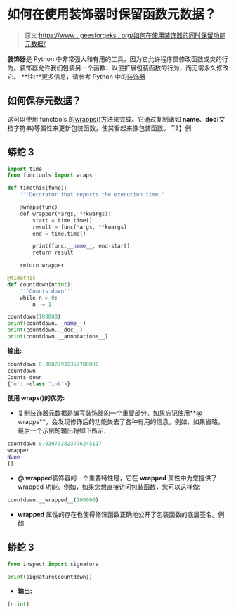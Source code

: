 # 如何在使用装饰器时保留函数元数据？

> 原文:[https://www . geesforgeks . org/如何在使用装饰器的同时保留功能元数据/](https://www.geeksforgeeks.org/how-to-preserve-function-metadata-while-using-decorators/)

**装饰器**是 Python 中非常强大和有用的工具，因为它允许程序员修改函数或类的行为。装饰器允许我们包装另一个函数，以便扩展包装函数的行为，而无需永久修改它。
**注:**更多信息，请参考 Python 中的[装饰器](https://www.geeksforgeeks.org/decorators-in-python/)

## 如何保存元数据？

这可以使用 functools 的[wrapps()](https://www.geeksforgeeks.org/python-functools-wraps-function/)方法来完成。它通过复制诸如 __name__、__doc__(文档字符串)等属性来更新包装函数，使其看起来像包装函数。
T3】例:

## 蟒蛇 3

```py
import time
from functools import wraps

def timethis(func):
    '''Decorator that reports the execution time.'''

    @wraps(func)
    def wrapper(*args, **kwargs):
        start = time.time()
        result = func(*args, **kwargs)
        end = time.time()

        print(func.__name__, end-start)
        return result

    return wrapper

@timethis
def countdown(n:int):
    '''Counts down'''
    while n > 0:
        n -= 1

countdown(100000)
print(countdown.__name__)
print(countdown.__doc__)
print(countdown.__annotations__)
```

**输出:**

```py
countdown 0.00827932357788086
countdown
Counts down
{'n': <class 'int'>}
```

**使用 wraps()的优势:**

*   复制装饰器元数据是编写装饰器的一个重要部分。如果忘记使用**@ wrapps**，会发现修饰后的功能失去了各种有用的信息。例如，如果省略，最后一个示例的输出将如下所示:

```py
countdown 0.030733823776245117
wrapper
None
{}
```

*   **@ wrapped**装饰器的一个重要特性是，它在 **__wrapped__** 属性中为您提供了 wrapped 功能。例如，如果您想直接访问包装函数，您可以这样做:

```py
countdown.__wrapped__(100000)
```

*   **__wrapped__** 属性的存在也使得修饰函数正确地公开了包装函数的底层签名。例如:

## 蟒蛇 3

```py
from inspect import signature

print(signature(countdown))
```

*   **输出:**

```py
(n:int)
```